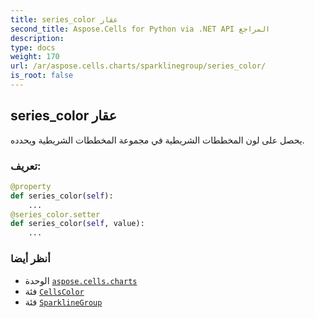 ```yaml
---
title: series_color عقار
second_title: Aspose.Cells for Python via .NET API المراجع
description:
type: docs
weight: 170
url: /ar/aspose.cells.charts/sparklinegroup/series_color/
is_root: false
---
```

##  series_color عقار

يحصل على لون المخططات الشريطية في مجموعة المخططات الشريطية ويحدده.
###  تعريف:
```python
@property
def series_color(self):
    ...
@series_color.setter
def series_color(self, value):
    ...
```

###  أنظر أيضا
* الوحدة [`aspose.cells.charts`](../../)
* فئة [`CellsColor`](/cells/python-net/ar/aspose.cells/cellscolor)
* فئة [`SparklineGroup`](/cells/python-net/ar/aspose.cells.charts/sparklinegroup)
